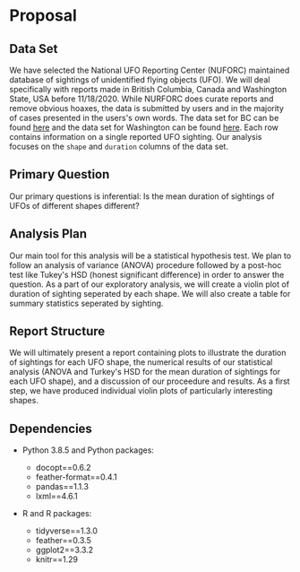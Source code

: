 # Proposal

## Data Set

We have selected the National UFO Reporting Center (NUFORC) maintained database of sightings of unidentified flying objects (UFO). We will deal specifically with reports made in British Columbia, Canada and Washington State, USA before 11/18/2020. While NURFORC does curate reports and remove obvious hoaxes, the data is submitted by users and in the majority of cases presented in the users's own words.  The data set for BC can be found [here](http://www.nuforc.org/webreports/ndxlBC.html) and the data set for Washington can be found [here](http://www.nuforc.org/webreports/ndxlWA.html).  Each row contains information on a single reported UFO sighting.  Our analysis focuses on the `shape` and `duration` columns of the data set.

## Primary Question

Our primary questions is inferential: Is the mean duration of sightings of UFOs of different shapes different?

## Analysis Plan

Our main tool for this analysis will be a statistical hypothesis test. We plan to follow an analysis of variance (ANOVA) procedure followed by a post-hoc test like Tukey's HSD (honest significant difference) in order to answer the question. As a part of our exploratory analysis, we will create a violin plot of duration of sighting seperated by each shape. We will also create a table for summary statistics seperated by sighting.

## Report Structure

We will ultimately present a report containing plots to illustrate the duration of sightings for each UFO shape, the numerical results of our statistical analysis (ANOVA and Turkey's HSD for the mean duration of sightings for each UFO shape), and a discussion of our proceedure and results.  As a first step, we have produced individual violin plots of particularly interesting shapes.

## Dependencies

- Python 3.8.5 and Python packages:

  - docopt==0.6.2
  - feather-format==0.4.1
  - pandas==1.1.3
  - lxml==4.6.1
  
- R and R packages:
  - tidyverse==1.3.0
  - feather==0.3.5
  - ggplot2==3.3.2
  - knitr==1.29
